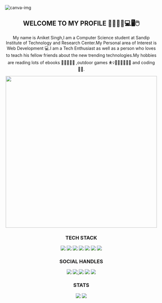 <img src="https://github.com/aniketsingh98571/Web_Development/blob/master/canva.png" alt="canva-img">
<h2 align='center' >WELCOME TO MY PROFILE 🥇✨👏😃💻🖥🖱 </h2>
 <p   align='center'>My name is Aniket Singh,I am a Computer Science student at Sandip Institute of Technology and Research Center.My Personal area of Interest is Web Development 💻.I am a Tech Enthusiast as well as a person who loves to teach his fellow friends about the new trending technologies.My hobbies are reading lots of ebooks 🧓📖📙📗📔 ,outdoor games ⛹️‍♀️🤾‍♂️🚴‍♀️🏋️‍♂️ and coding 👨‍💻.
</p>
<p align='center'>
<img height='500' width='500' align='center' src="https://github.com/aniketsingh98571/Web_Development/blob/master/programming.gif"></p>
 <h3 align='center'>TECH STACK</h3>
<p align='center'>
 <img src="https://img.shields.io/badge/C-Proficient-yellow">
 <img src="https://img.shields.io/badge/PYTHON-Intermediate-orange">
 <img src="https://img.shields.io/badge/JAVA-Intermediate-blue">
 <img src="https://img.shields.io/badge/C%2B%2B-Proficient-red">
 <img src="https://img.shields.io/badge/HTML-Proficient-brightgreen">
 <img src="https://img.shields.io/badge/CSS-Intermediate-green">
 <img src="https://img.shields.io/badge/JAVASCRIPT-Beginner-red">
 </p>
<h3 align='center'>SOCIAL HANDLES</h3>
 <p align='center'>
  <a  href="https://twitter.com/anikets63437544"><img src="https://github.com/aniketsingh98571/Web_Development/blob/master/twitter.png"></a>
  <a href="https://www.linkedin.com/in/aniket-singh-968687199/"><img src="https://github.com/aniketsingh98571/Web_Development/blob/master/linkedin.png"</a>
   <a href="https://www.youtube.com/channel/UCzsA4W47OzXmExYixkWUj3Q?view_as=subscriber"><img src="https://github.com/aniketsingh98571/Web_Development/blob/master/youtube.png"></a>
   <a href="https://github.com/aniketsingh98571"><img src="https://github.com/aniketsingh98571/Web_Development/blob/master/github-image.png"></a>
   <a href="https://www.instagram.com/techtrends123/?hl=en"><img src="https://github.com/aniketsingh98571/Web_Development/blob/master/instagram-sketched.png"></a>
  
  </p>
  <h3 align='center'>STATS</h3>
 <p align='center'>
 <img src="https://github-readme-stats.vercel.app/api?username=aniketsingh98571&&show_icons=true&title_color=ffffff&icon_color=bb2acf&text_color=daf7dc&bg_color=151515">
 <img src="https://github-readme-stats.vercel.app/api/top-langs?username=aniketsingh98571&&show_icons=true&title_color=ffffff&icon_color=bb2acf&text_color=daf7dc&bg_color=151515">
</p>

